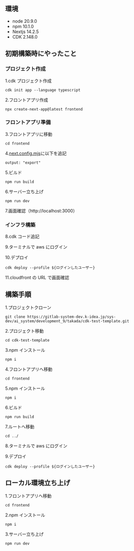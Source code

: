 ## 環境

- node 20.9.0
- npm 10.1.0
- Nextjs 14.2.5
- CDK 2.148.0

## 初期構築時にやったこと

### プロジェクト作成

1.cdk プロジェクト作成

```
cdk init app --language typescript
```

2.フロントアプリ作成

```
npx create-next-app@latest frontend
```

### フロントアプリ準備

3.フロントアプリに移動

```
cd frontend
```

4.[next.config.mjs](frontend/next.config.mjs)に以下を追記

```
output: "export"
```

5.ビルド

```
npm run build
```

6.サーバー立ち上げ

```
npm run dev
```

7.画面確認（http://localhost:3000）

### インフラ構築

8.cdk コード追記

9.ターミナルで aws にログイン

10.デプロイ

```
cdk deploy --profile ${ログインしたユーザー}
```

11.cloudfront の URL で画面確認

## 構築手順

1.プロジェクトクローン

```
git clone https://gitlab-system-dev.k-idea.jp/sys-dev/ai_system/development_9/takada/cdk-test-template.git
```

2.プロジェクト移動

```
cd cdk-test-template
```

3.npm インストール

```
npm i
```

4.フロントアプリへ移動

```
cd frontend
```

5.npm インストール

```
npm i
```

6.ビルド

```
npm run build
```

7.ルートへ移動

```
cd ../
```

8.ターミナルで aws にログイン

9.デプロイ

```
cdk deploy --profile ${ログインしたユーザー}
```

## ローカル環境立ち上げ

1.フロントアプリへ移動

```
cd frontend
```

2.npm インストール

```
npm i
```

3.サーバー立ち上げ

```
npm run dev
```
